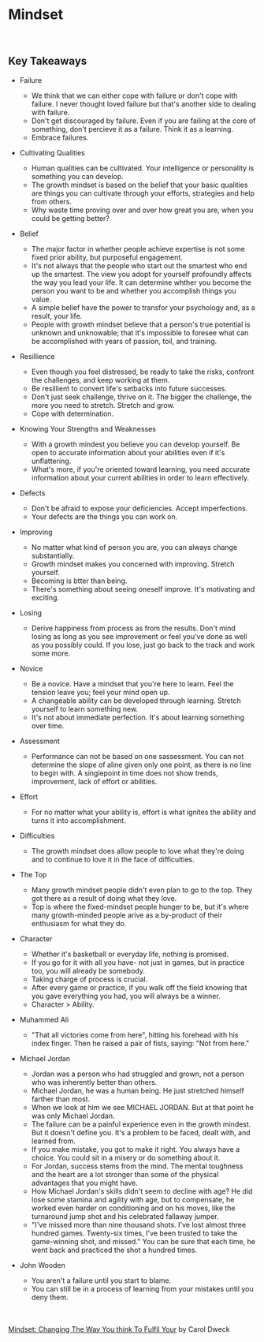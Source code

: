 
# Mindset
<br>

## Key Takeaways <br>

* Failure
	* We think that we can either cope with failure or don't cope with failure. I never thought loved failure but that's another side to dealing with failure.
	* Don't get discouraged by failure. Even if you are failing at the core of something, don't percieve it as a failure. Think it as a learning.
	* Embrace failures. <br>

* Cultivating Qualities
	* Human qualities can be cultivated. Your intelligence or personality is something you can develop.
	* The growth mindset is based on the belief that your basic qualities are things you can cultivate through your efforts, strategies and help from others.
	* Why waste time proving over and over how great you are, when you could be getting better? <br>

* Belief
	* The major factor in whether people achieve expertise is not some fixed prior ability, but purposeful engagement.
	* It's not always that the people who start out the smartest who end up the smartest. The view you adopt for yourself profoundly affects the way you lead your life. It can determine whther you become the person you want to be and whether you accomplish things you value.
	* A simple belief have the power to transfor your psychology and, as a result, your life.
	* People with growth mindset believe that a person's true potential is unknown and unknowable; that it's impossible to foresee what can be accomplished with years of passion, toil, and training. <br>

* Resillience
	* Even though you feel distressed, be ready to take the risks, confront the challenges, and keep working at them.
	* Be resillient to convert life's setbacks into future successes.
	* Don't just seek challenge, thrive on it. The bigger the challenge, the more you need to stretch. Stretch and grow.
	* Cope with determination. <br>

* Knowing Your Strengths and Weaknesses
	* With a growth mindest you believe you can develop yourself. Be open to accurate information about your abilities even if it's unflattering.
	* What's more, if you're oriented toward learning, you need accurate information about your current abilities in order to learn effectively. <br>
	
* Defects
	* Don't be afraid to expose your deficiencies. Accept imperfections.
	* Your defects are the things you can work on. <br>
	
* Improving
	* No matter what kind of person you are, you can always change substantially. 
	* Growth mindset makes you concerned with improving. Stretch yourself.
	* Becoming is btter than being.
	* There's something about seeing oneself improve. It's motivating and exciting. <br>

* Losing
	* Derive happiness from process as from the results. Don't mind losing as long as you see improvement or feel you've done as well as you possibly could. If you lose, just go back to the track and work some more. <br>

* Novice
	* Be a novice. Have a mindset that you're here to learn. Feel the tension leave you; feel your mind open up.
	* A changeable ability can be developed through learning. Stretch yourself to learn something new.
	* It's not about immediate perfection. It's about learning something over time. <br>
	
* Assessment
	* Performance can not be based on one sassessment. You can not determine the slope of aline given only one point, as there is no line to begin with. A singlepoint in time does not show trends, improvement, lack of effort or abilities. <br>	

* Effort
	* For no matter what your ability is, effort is what ignites the ability and turns it into accomplishment. <br>

* Difficulties
	* The growth mindset does allow people to love what they're doing and to continue to love it in the face of difficulties. <br>

* The Top
	* Many growth mindset people didn't even plan to go to the top. They got there as a result of doing what they love.
	* Top is where the fixed-mindset people hunger to be, but it's where many growth-minded people arive as a by-product of their enthusiasm for what they do. <br>

* Character
	* Whether it's basketball or everyday life, nothing is promised.
	* If you go for it with all you have- not just in games, but in practice too, you will already be somebody.
	* Taking charge of process is crucial.
	* After every game or practice, if you walk off the field knowing that you gave everything you had, you will always be a winner.
	* Character > Ability. <br>

* Muhammed Ali
	* "That all victories come from here", hitting his forehead with his index finger. Then he raised a pair of fists, saying: "Not from here."  <br>

* Michael Jordan
	* Jordan was a person who had struggled and grown, not a person who was inherently better than others.
	* Michael Jordan, he was a human being. He just stretched himself farther than most.
	* When we look at him we see MICHAEL JORDAN. But at that point he was only Michael Jordan.
	* The failure can be a painful experience even in the growth mindest. But it doesn't define you. It's a problem to be faced, dealt with, and learned from.
	* If you make mistake, you got to make it right. You always have a choice. You could sit  in a misery or do something about it.
	* For Jordan, success stems from the mind. The mental toughness and the heart are a lot stronger than some of the physical advantages that you might have.
	* How Michael Jordan's skills didn't seem to decline with age? He did lose some stamina and agility with age, but to compensate, he worked even harder on conditioning and on his moves, like the turnaround jump shot and his celebrated fallaway jumper.
	* "I've missed more than nine thousand shots. I've lost almost three hundred games. Twenty-six times, I've been trusted to take the game-winning shot, and missed." You can be sure that each time, he went back and practiced the shot a hundred times. <br>
	
* John Wooden
	* You aren't a failure until you start to blame.
	* You can still be in a process of learning from your mistakes until you deny them.

<br><br>
[Mindset: Changing The Way You think To Fulfil Your](https://www.amazon.in/Mindset-Changing-think-Fulfil-Potential/dp/1780332009/ref=sr_1_3?dchild=1&keywords=mindset&qid=1626334721&sr=8-3) by  Carol Dweck
	
